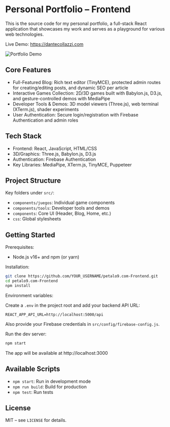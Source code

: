 # Personal Portfolio – Frontend

This is the source code for my personal portfolio, a full-stack React application that showcases my work and serves as a playground for various web technologies.

Live Demo: https://dantecollazzi.com

![Portfolio Demo](demo.gif)

## Core Features

- Full-Featured Blog: Rich text editor (TinyMCE), protected admin routes for creating/editing posts, and dynamic SEO per article
- Interactive Games Collection: 2D/3D games built with Babylon.js, D3.js, and gesture-controlled demos with MediaPipe
- Developer Tools & Demos: 3D model viewers (Three.js), web terminal (XTerm.js), shader experiments
- User Authentication: Secure login/registration with Firebase Authentication and admin roles

## Tech Stack

- Frontend: React, JavaScript, HTML/CSS
- 3D/Graphics: Three.js, Babylon.js, D3.js
- Authentication: Firebase Authentication
- Key Libraries: MediaPipe, XTerm.js, TinyMCE, Puppeteer

## Project Structure

Key folders under `src/`:

- `components/juegos`: Individual game components
- `components/tools`: Developer tools and demos
- `components`: Core UI (Header, Blog, Home, etc.)
- `css`: Global stylesheets

## Getting Started

Prerequisites:

- Node.js v16+ and npm (or yarn)

Installation:

```bash
git clone https://github.com/YOUR_USERNAME/petalo9.com-Frontend.git
cd petalo9.com-Frontend
npm install
```



Environment variables:

Create a `.env` in the project root and add your backend API URL:

```env
REACT_APP_API_URL=http://localhost:5000/api
```

Also provide your Firebase credentials in `src/config/firebase-config.js`.

Run the dev server:

```bash
npm start
```

The app will be available at http://localhost:3000

## Available Scripts

- `npm start`: Run in development mode
- `npm run build`: Build for production
- `npm test`: Run tests

## License

MIT – see `LICENSE` for details.
